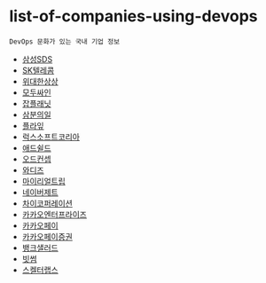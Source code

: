 # list-of-companies-using-devops
```
DevOps 문화가 있는 국내 기업 정보
```

- [삼성SDS](https://m.catch.co.kr/NCS/RecruitInfoDetails/234905)
- [SK텔레콤](https://m.incruit.com/jobdb_info/jobpost.asp?job=2201140003316)
- [위대한상상](https://www.wanted.co.kr/wd/22444?utm_campaign=google_jobs_apply&utm_source=google_jobs_apply&utm_medium=organic)
- [모두싸인](https://www.wanted.co.kr/wd/48991?utm_campaign=google_jobs_apply&utm_source=google_jobs_apply&utm_medium=organic)
- [잡플래닛](https://www.jobplanet.co.kr/companies/86783/job_postings/1231062/devops-engineer/%EC%9E%A1%ED%94%8C%EB%9E%98%EB%8B%9B)
- [삼분의일](https://www.wanted.co.kr/wd/113646)
- [플라잎](https://www.wanted.co.kr/wd/105183)
- [럭스소프트코리아](https://www.wanted.co.kr/wd/112460)
- [애드쉴드](https://www.wanted.co.kr/wd/91817)
- [오드컨셉](https://www.wanted.co.kr/wd/38061)
- [와디즈](https://www.wanted.co.kr/wd/52885)
- [마이리얼트립](https://www.wanted.co.kr/wd/41659)
- [네이버제트](https://www.wanted.co.kr/wd/117957)
- [차이코퍼레이션](https://www.rocketpunch.com/jobs/129220)
- [카카오엔터프라이즈](https://linkareer.com/activity/86167)
- [카카오페이](https://www.teamblind.com/kr/company/%EC%B9%B4%EC%B9%B4%EC%98%A4%ED%8E%98%EC%9D%B4/job/95)
- [카카오페이증권](https://www.wanted.co.kr/wd/64223?utm_campaign=google_jobs_apply&utm_source=google_jobs_apply&utm_medium=organic)
- [뱅크샐러드](https://jobs.smartrecruiters.com/banksalad/743999817755466?utm_campaign=google_jobs_apply&utm_source=google_jobs_apply&utm_medium=organic)
- [빗썸](https://www.jumpit.co.kr/position/8975?DP=POSITION_VIEW_RECOMMEND&utm_campaign=google_jobs_apply&utm_source=google_jobs_apply&utm_medium=organic)
- [스켈터랩스](https://www.rocketpunch.com/jobs/129303/InfraDevops-Engineer?utm_campaign=google_jobs_apply&utm_source=google_jobs_apply&utm_medium=organic)
